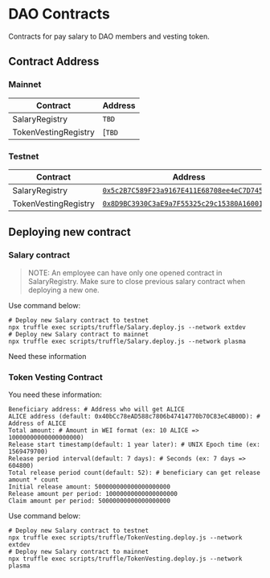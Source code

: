 # DAO Contracts

Contracts for pay salary to DAO members and vesting token.

## Contract Address

### Mainnet

| Contract             | Address |
| -------------------- | ------- |
| SalaryRegistry       | `TBD`   |
| TokenVestingRegistry | [`TBD`  |

### Testnet

| Contract             | Address                                                      |
| -------------------- | ------------------------------------------------------------ |
| SalaryRegistry       | [`0x5c2B7C589F23a9167E411E68708ee4eC7D7455E4`](http://extdev-blockexplorer.dappchains.com/address/0x5c2b7c589f23a9167e411e68708ee4ec7d7455e4/transactions) |
| TokenVestingRegistry | [`0x8D9BC3930C3aE9a7F55325c29c15380A16001394`](http://extdev-blockexplorer.dappchains.com/address/0x8d9bc3930c3ae9a7f55325c29c15380a16001394/transactions) |

## Deploying new contract

### Salary contract

> NOTE: An employee can have only one opened contract in SalaryRegistry. Make sure to close previous salary contract when deploying a new one.

Use command below:

```shell script
# Deploy new Salary contract to testnet
npx truffle exec scripts/truffle/Salary.deploy.js --network extdev
# Deploy new Salary contract to mainnet
npx truffle exec scripts/truffle/Salary.deploy.js --network plasma
```

Need these information

### Token Vesting Contract

You need these information:

```shell script
Beneficiary address: # Address who will get ALICE
ALICE address (default: 0x40bCc78eAD588c7806b47414770b70C83eC4B00D): # Address of ALICE
Total amount: # Amount in WEI format (ex: 10 ALICE => 10000000000000000000)
Release start timestamp(default: 1 year later): # UNIX Epoch time (ex: 1569479700)
Release period interval(default: 7 days): # Seconds (ex: 7 days => 604800)
Total release period count(default: 52): # beneficiary can get release amount * count
Initial release amount: 500000000000000000000
Release amount per period: 10000000000000000000
Claim amount per period: 50000000000000000000
```



Use command below:


```shell script
# Deploy new Salary contract to testnet
npx truffle exec scripts/truffle/TokenVesting.deploy.js --network extdev
# Deploy new Salary contract to mainnet
npx truffle exec scripts/truffle/TokenVesting.deploy.js --network plasma
```

